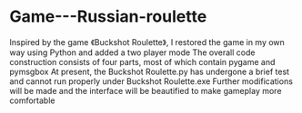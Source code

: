# Game---Russian-roulette
Inspired by the game 《Buckshot Roulette》, I restored the game in my own way using Python and added a two player mode
The overall code construction consists of four parts, most of which contain pygame and pymsgbox
At present, the Buckshot Roulette.py has undergone a brief test and cannot run properly under Buckshot Roulette.exe
Further modifications will be made and the interface will be beautified to make gameplay more comfortable
